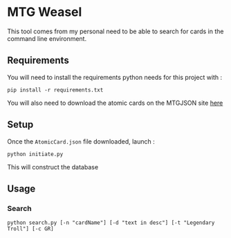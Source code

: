 # MTG Weasel

This tool comes from my personal need to be able to search for cards in the command line environment.

## Requirements

You will need to install the requirements python needs for this project with :
```
pip install -r requirements.txt
```

You will also need to download the atomic cards on the MTGJSON site [here](https://mtgjson.com/downloads/all-files/#atomiccards)

## Setup

Once the `AtomicCard.json` file downloaded, launch :
```
python initiate.py
```

This will construct the database

## Usage

### Search

```
python search.py [-n "cardName"] [-d "text in desc"] [-t "Legendary Troll"] [-c GR]
```

